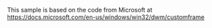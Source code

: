 This sample is based on the code from Microsoft at https://docs.microsoft.com/en-us/windows/win32/dwm/customframe

